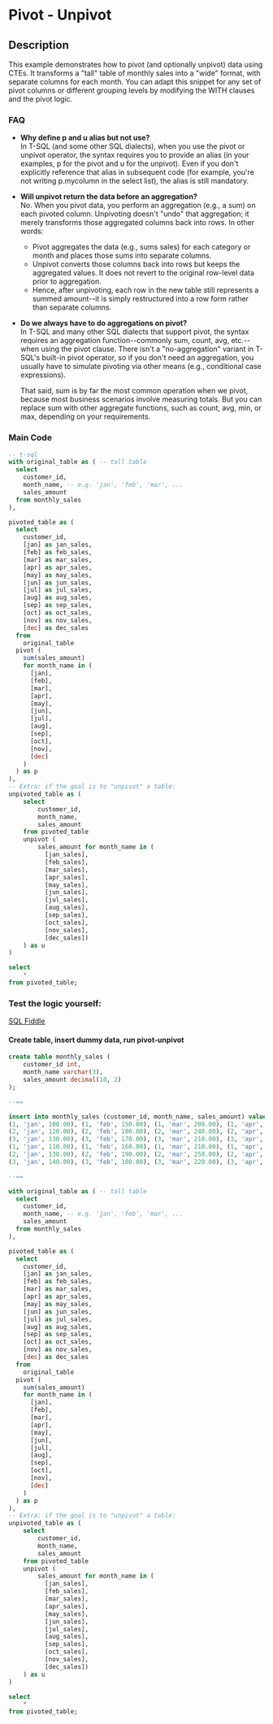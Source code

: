 # Pivot - Unpivot

## Description

This example demonstrates how to pivot (and optionally unpivot) data using CTEs. It transforms a "tall" table of monthly sales into a "wide" format, with separate columns for each month. You can adapt this snippet for any set of pivot columns or different grouping levels by modifying the WITH clauses and the pivot logic.

### FAQ

- **Why define p and u alias but not use?**  
  In T-SQL (and some other SQL dialects), when you use the pivot or unpivot operator, the syntax requires you to provide an alias (in your examples, p for the pivot and u for the unpivot). Even if you don't explicitly reference that alias in subsequent code (for example, you're not writing p.mycolumn in the select list), the alias is still mandatory.

- **Will unpivot return the data before an aggregation?**  
  No. When you pivot data, you perform an aggregation (e.g., a sum) on each pivoted column. Unpivoting doesn't "undo" that aggregation; it merely transforms those aggregated columns back into rows. In other words:
  - Pivot aggregates the data (e.g., sums sales) for each category or month and places those sums into separate columns.
  - Unpivot converts those columns back into rows but keeps the aggregated values. It does not revert to the original row-level data prior to aggregation.
  - Hence, after unpivoting, each row in the new table still represents a summed amount--it is simply restructured into a row form rather than separate columns.

- **Do we always have to do aggregations on pivot?**  
  In T-SQL and many other SQL dialects that support pivot, the syntax requires an aggregation function--commonly sum, count, avg, etc.--when using the pivot clause. There isn't a "no-aggregation" variant in T-SQL's built-in pivot operator, so if you don't need an aggregation, you usually have to simulate pivoting via other means (e.g., conditional case expressions).

  That said, sum is by far the most common operation when we pivot, because most business scenarios involve measuring totals. But you can replace sum with other aggregate functions, such as count, avg, min, or max, depending on your requirements.

### Main Code

```sql
-- t-sql
with original_table as ( -- tall table
  select
    customer_id,
    month_name, -- e.g. 'jan', 'feb', 'mar', ...
    sales_amount
  from monthly_sales
), 

pivoted_table as (
  select
    customer_id,
    [jan] as jan_sales, 
    [feb] as feb_sales,
    [mar] as mar_sales, 
    [apr] as apr_sales, 
    [may] as may_sales, 
    [jun] as jun_sales, 
    [jul] as jul_sales, 
    [aug] as aug_sales, 
    [sep] as sep_sales, 
    [oct] as oct_sales, 
    [nov] as nov_sales, 
    [dec] as dec_sales
  from
    original_table
  pivot (
    sum(sales_amount)
    for month_name in (
      [jan], 
      [feb],
      [mar], 
      [apr], 
      [may], 
      [jun], 
      [jul], 
      [aug], 
      [sep], 
      [oct], 
      [nov], 
      [dec]
    )
  ) as p
),
-- Extra: if the goal is to "unpivot" a table:
unpivoted_table as (
    select
        customer_id,
        month_name,
        sales_amount
    from pivoted_table
    unpivot (
        sales_amount for month_name in (
          [jan_sales], 
          [feb_sales], 
          [mar_sales], 
          [apr_sales], 
          [may_sales], 
          [jun_sales], 
          [jul_sales], 
          [aug_sales], 
          [sep_sales], 
          [oct_sales], 
          [nov_sales], 
          [dec_sales])
    ) as u
)

select
    *
from pivoted_table;
```

### Test the logic yourself: 
[SQL Fiddle](https://sqlfiddle.com/sql-server/online-compiler)

#### Create table, insert dummy data, run pivot-unpivot
```sql
create table monthly_sales (
    customer_id int,
    month_name varchar(3),
    sales_amount decimal(10, 2)
);

--==

insert into monthly_sales (customer_id, month_name, sales_amount) values
(1, 'jan', 100.00), (1, 'feb', 150.00), (1, 'mar', 200.00), (1, 'apr', 250.00), (1, 'may', 300.00), (1, 'jun', 350.00), (1, 'jul', 400.00), (1, 'aug', 450.00), (1, 'sep', 500.00), (1, 'oct', 550.00), (1, 'nov', 600.00), (1, 'dec', 650.00),
(2, 'jan', 120.00), (2, 'feb', 180.00), (2, 'mar', 240.00), (2, 'apr', 260.00), (2, 'may', 320.00), (2, 'jun', 380.00), (2, 'jul', 440.00), (2, 'aug', 500.00), (2, 'sep', 560.00), (2, 'oct', 620.00), (2, 'nov', 680.00), (2, 'dec', 740.00),
(3, 'jan', 130.00), (3, 'feb', 170.00), (3, 'mar', 210.00), (3, 'apr', 270.00), (3, 'may', 330.00), (3, 'jun', 390.00), (3, 'jul', 450.00), (3, 'aug', 510.00), (3, 'sep', 570.00), (3, 'oct', 630.00), (3, 'nov', 690.00), (3, 'dec', 750.00),
(1, 'jan', 110.00), (1, 'feb', 160.00), (1, 'mar', 210.00), (1, 'apr', 260.00), (1, 'may', 310.00), (1, 'jun', 360.00), (1, 'jul', 410.00), (1, 'aug', 460.00), (1, 'sep', 510.00), (1, 'oct', 560.00), (1, 'nov', 610.00), (1, 'dec', 660.00),
(2, 'jan', 130.00), (2, 'feb', 190.00), (2, 'mar', 250.00), (2, 'apr', 270.00), (2, 'may', 330.00), (2, 'jun', 390.00), (2, 'jul', 450.00), (2, 'aug', 510.00), (2, 'sep', 570.00), (2, 'oct', 630.00), (2, 'nov', 690.00), (2, 'dec', 750.00),
(3, 'jan', 140.00), (3, 'feb', 180.00), (3, 'mar', 220.00), (3, 'apr', 280.00), (3, 'may', 340.00), (3, 'jun', 400.00), (3, 'jul', 460.00), (3, 'aug', 520.00), (3, 'sep', 580.00), (3, 'oct', 640.00), (3, 'nov', 700.00), (3, 'dec', 760.00);

--==

with original_table as ( -- tall table
  select
    customer_id,
    month_name, -- e.g. 'jan', 'feb', 'mar', ...
    sales_amount
  from monthly_sales
), 

pivoted_table as (
  select
    customer_id,
    [jan] as jan_sales, 
    [feb] as feb_sales,
    [mar] as mar_sales, 
    [apr] as apr_sales, 
    [may] as may_sales, 
    [jun] as jun_sales, 
    [jul] as jul_sales, 
    [aug] as aug_sales, 
    [sep] as sep_sales, 
    [oct] as oct_sales, 
    [nov] as nov_sales, 
    [dec] as dec_sales
  from
    original_table
  pivot (
    sum(sales_amount)
    for month_name in (
      [jan], 
      [feb],
      [mar], 
      [apr], 
      [may], 
      [jun], 
      [jul], 
      [aug], 
      [sep], 
      [oct], 
      [nov], 
      [dec]
    )
  ) as p
),
-- Extra: if the goal is to "unpivot" a table:
unpivoted_table as (
    select
        customer_id,
        month_name,
        sales_amount
    from pivoted_table
    unpivot (
        sales_amount for month_name in (
          [jan_sales], 
          [feb_sales], 
          [mar_sales], 
          [apr_sales], 
          [may_sales], 
          [jun_sales], 
          [jul_sales], 
          [aug_sales], 
          [sep_sales], 
          [oct_sales], 
          [nov_sales], 
          [dec_sales])
    ) as u
)

select
    *
from pivoted_table;
```